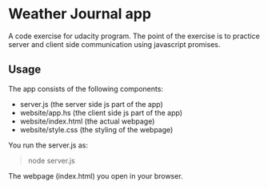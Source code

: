 # Weather Journal app

A code exercise for udacity program. The point of the exercise is to practice
server and client side communication using javascript promises.

## Usage

The app consists of the following components:
- server.js (the server side js part of the app)
- website/app.hs (the client side js part of the app)
- website/index.html (the actual webpage)
- website/style.css (the styling of the webpage)

You run the server.js as:
> node server.js

The webpage (index.html) you open in your browser.
